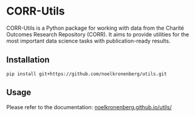 # CORR-Utils

CORR-Utils is a Python package for working with data from the Charité Outcomes Research Repository (CORR). It aims to provide utilities for the most important data science tasks with publication-ready results.

## Installation

```
pip install git+https://github.com/noelkronenberg/utils.git
```

## Usage

Please refer to the documentation: [noelkronenberg.github.io/utils/](https://noelkronenberg.github.io/utils/)
